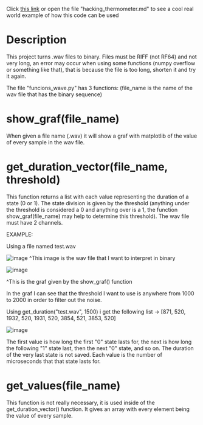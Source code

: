Click [this link](https://github.com/XaviMV/binary-wave-file-decodifier/blob/main/hacking%20thermometer.md) or open the file "hacking_thermometer.md" to see a cool real world example of how this code can be used

# Description

This project turns .wav files to binary. Files must be RIFF (not RF64) and not very long, an error may occur when using some functions (numpy overflow or something like that), that is because the file is too long, shorten it and try it again.

The file "funcions_wave.py" has 3 functions: (file_name is the name of the wav file that has the binary sequence)

# show_graf(file_name)

When given a file name (.wav) it will show a graf with matplotlib of the value of every sample in the wav file.

# get_duration_vector(file_name, threshold)

This function returns a list with each value representing the duration of a state (0 or 1). The state division is given by the threshold (anything under the threshold is considered a 0 and anything over is a 1, the function show_graf(file_name) may help to determine this threshold). The wav file must have 2 channels.

EXAMPLE:

Using a file named test.wav

![image](https://user-images.githubusercontent.com/70759474/209836573-7a7a768c-5fc5-4f60-9712-3ed0a299904a.png)
^This image is the wav file that I want to interpret in binary


![image](https://user-images.githubusercontent.com/70759474/209836840-94de8ac1-de23-4f8c-b06e-04885fd8e48c.png)

^This is the graf given by the show_graf() function

In the graf I can see that the threshold I want to use is anywhere from 1000 to 2000 in order to filter out the noise.

Using get_duration("test.wav", 1500) i get the following list -> [871, 520, 1932, 520, 1931, 520, 3854, 521, 3853, 520]

![image](https://user-images.githubusercontent.com/70759474/209838594-0e5b2115-ab34-4ce3-85ce-bad01e3f88af.png)


The first value is how long the first "0" state lasts for, the next is how long the following "1" state last, then the next "0" state, and so on. The duration of the very last state is not saved. Each value is the number of microseconds that that state lasts for.


# get_values(file_name)

This function is not really necessary, it is used inside of the get_duration_vector() function. It gives an array with every element being the value of every sample.
